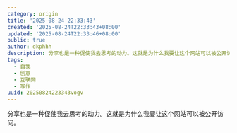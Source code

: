 ```yaml
---
category: origin
title: '2025-08-24 22:33:43'
created: '2025-08-24T22:33:43+08:00'
updated: '2025-08-24T22:33:46+08:00'
public: true
author: dkphhh
description: 分享也是一种促使我去思考的动力。这就是为什么我要让这个网站可以被公开访问……
tags:
  - 自我
  - 创意
  - 互联网
  - 写作
uuid: 20250824223343vogv
---
```


分享也是一种促使我去思考的动力。这就是为什么我要让这个网站可以被公开访问。

